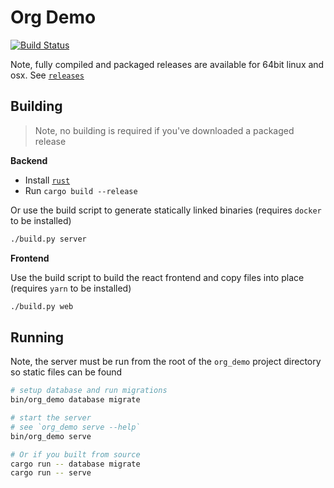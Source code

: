 # Org Demo
[![Build Status](https://travis-ci.org/jaemk/org_demo.svg?branch=master)](https://travis-ci.org/jaemk/org_demo)

Note, fully compiled and packaged releases are available for 64bit linux and osx.
See [`releases`](https://github.com/jaemk/org_demo/releases)


## Building

> Note, no building is required if you've downloaded a packaged release

**Backend**

- Install [`rust`](https://rustup.rs/)
- Run `cargo build --release`

Or use the build script to generate statically linked binaries (requires `docker` to be installed)

```bash
./build.py server
```

**Frontend**

Use the build script to build the react frontend and copy files into place (requires `yarn` to be installed)

```bash
./build.py web
```

## Running

Note, the server must be run from the root of the `org_demo` project directory so static files can be found

```bash
# setup database and run migrations
bin/org_demo database migrate

# start the server
# see `org_demo serve --help`
bin/org_demo serve

# Or if you built from source
cargo run -- database migrate
cargo run -- serve
```

